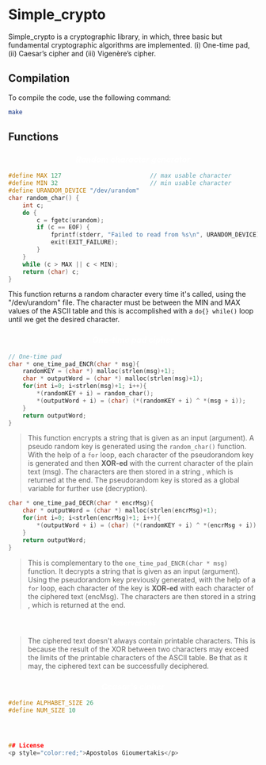 # Simple_crypto

Simple_crypto is a cryptographic library, in which, three basic but fundamental cryptographic algorithms are implemented.  (i) One-time pad, (ii) Caesar’s cipher and (iii) Vigenère’s cipher.

## Compilation

To compile the code, use the following command:

```bash
make
```

## Functions
### <center style="color:white;">*Random character generator*</center>

```c
#define MAX 127                         // max usable character
#define MIN 32                          // min usable character
#define URANDOM_DEVICE "/dev/urandom"
char random_char() {
    int c;
    do {
        c = fgetc(urandom);
        if (c == EOF) {
            fprintf(stderr, "Failed to read from %s\n", URANDOM_DEVICE);
            exit(EXIT_FAILURE);
        }
    }
    while (c > MAX || c < MIN);
    return (char) c;
}
```
This function returns a random character every time it's called, using the "/dev/urandom" file. The character must be between the MIN and MAX values of the ASCII table and this is accomplished with a ```do{} while()``` loop until we get the desired character.


<!-- One-time pad -->
### <center style="color:white;">*One-time pad cipher*</center>
```c
// One-time pad
char * one_time_pad_ENCR(char * msg){
    randomKEY = (char *) malloc(strlen(msg)+1);
    char * outputWord = (char *) malloc(strlen(msg)+1); 
    for(int i=0; i<strlen(msg)+1; i++){
        *(randomKEY + i) = random_char(); 
        *(outputWord + i) = (char) (*(randomKEY + i) ^ *(msg + i));
    }
    return outputWord;
}
```

>This function encrypts a string that is given as an input (argument). A pseudo random key is generated using the ```random_char()``` function. With the help of a ```for``` loop, each character of the pseudorandom key is generated and then **XOR-ed** with the current character of the plain text (msg). The characters are then stored in a string , which is returned at the end. The pseudorandom key is stored as a global variable for further use (decryption).


```c
char * one_time_pad_DECR(char * encrMsg){
    char * outputWord = (char *) malloc(strlen(encrMsg)+1); 
    for(int i=0; i<strlen(encrMsg)+1; i++){
        *(outputWord + i) = (char) (*(randomKEY + i) ^ *(encrMsg + i));
    }
    return outputWord;
}
```

>This is complementary to the ```one_time_pad_ENCR(char * msg)``` function. It decrypts a string that is given as an input (argument). Using the pseudorandom key previously generated, with the help of a ```for``` loop, each character of the key is **XOR-ed** with each character of the ciphered text (encMsg). The characters are then stored in a string , which is returned at the end. 

#### <center style="color:white;">*Observations*</center>
>The ciphered text doesn't always contain printable characters. This is because the result of the XOR between two characters may exceed the limits of the printable characters of the ASCII table. Be that as it may, the ciphered text can be successfully deciphered.


<!-- Ceasar's cipher -->
### <center style="color:white;">*Ceasar's cipher*</center>

```c
#define ALPHABET_SIZE 26
#define NUM_SIZE 10




## License
<p style="color:red;">Apostolos Gioumertakis</p>